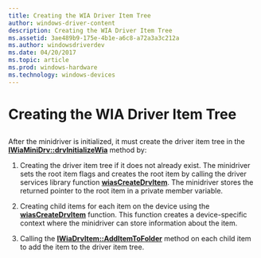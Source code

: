 ```yaml
---
title: Creating the WIA Driver Item Tree
author: windows-driver-content
description: Creating the WIA Driver Item Tree
ms.assetid: 3ae489b9-175e-4b1e-a6c8-a72a3a3c212a
ms.author: windowsdriverdev
ms.date: 04/20/2017
ms.topic: article
ms.prod: windows-hardware
ms.technology: windows-devices
---
```


# Creating the WIA Driver Item Tree


## <a href="" id="ddk-creating-the-wia-driver-item-tree-si"></a>


After the minidriver is initialized, it must create the driver item tree in the [**IWiaMiniDrv::drvInitializeWia**](https://msdn.microsoft.com/library/windows/hardware/ff544986) method by:

1.  Creating the driver item tree if it does not already exist. The minidriver sets the root item flags and creates the root item by calling the driver services library function [**wiasCreateDrvItem**](https://msdn.microsoft.com/library/windows/hardware/ff549160). The minidriver stores the returned pointer to the root item in a private member variable.

2.  Creating child items for each item on the device using the [**wiasCreateDrvItem**](https://msdn.microsoft.com/library/windows/hardware/ff549160) function. This function creates a device-specific context where the minidriver can store information about the item.

3.  Calling the [**IWiaDrvItem::AddItemToFolder**](https://msdn.microsoft.com/library/windows/hardware/ff543856) method on each child item to add the item to the driver item tree.

 

 




